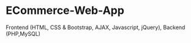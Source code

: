 # ECommerce-Web-App
Frontend (HTML, CSS &amp; Bootstrap, AJAX, Javascript, jQuery),  Backend (PHP,MySQL)

